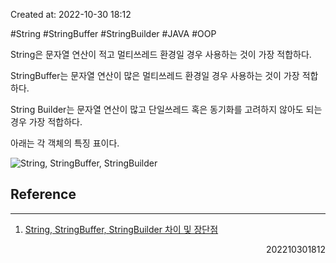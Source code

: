 Created at: 2022-10-30 18:12

#String #StringBuffer #StringBuilder #JAVA #OOP 

String은 문자열 연산이 적고 멀티쓰레드 환경일 경우 사용하는 것이 가장 적합하다.

StringBuffer는 문자열 연산이 많은 멀티쓰레드 환경일 경우 사용하는 것이 가장 적합하다.

String Builder는 문자열 연산이 많고 단일쓰레드 혹은 동기화를 고려하지 않아도 되는 경우 가장 적합하다.

아래는 각 객체의 특징 표이다.

![String, StringBuffer, StringBuilder](string_stringbuffer_stringbuilder.png)

## Reference
---
1. [String, StringBuffer, StringBuilder 차이 및 장단점](https://ifuwanna.tistory.com/221)
<div style="text-align: right"> 202210301812 </div>